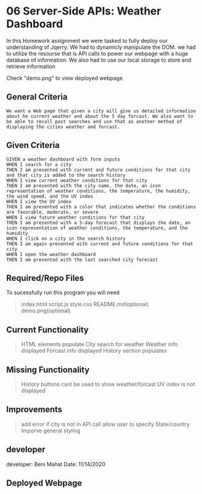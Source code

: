# 06 Server-Side APIs: Weather Dashboard

In this Homework assignment we were tasked to fully deploy our understanding of Jqerry. We had to dynamicly manipulate the DOM. we had to utilize the resourse that is API calls to power our webpage with a huge database of information. We also had to use our local storage to store and retrieve information

Check "demo.png" to view deployed webpage

## General Criteria
```
We want a Web page that given a city will give us detailed information about he current weather and about the 5 day forcast. We also want to be able to recall past searches and use that as another method of displaying the cities weather and forcast. 
```

## Given Criteria

```
GIVEN a weather dashboard with form inputs
WHEN I search for a city
THEN I am presented with current and future conditions for that city and that city is added to the search history
WHEN I view current weather conditions for that city
THEN I am presented with the city name, the date, an icon representation of weather conditions, the temperature, the humidity, the wind speed, and the UV index
WHEN I view the UV index
THEN I am presented with a color that indicates whether the conditions are favorable, moderate, or severe
WHEN I view future weather conditions for that city
THEN I am presented with a 5-day forecast that displays the date, an icon representation of weather conditions, the temperature, and the humidity
WHEN I click on a city in the search history
THEN I am again presented with current and future conditions for that city
WHEN I open the weather dashboard
THEN I am presented with the last searched city forecast
```
## Required/Repo Files
To sucessfully run this program you will need
> index.html
> script.js
> style.css
> README.md(optional)
> demo.png(optional)

## Current Functionality
> HTML elements populate
> City search for weather
> Weather info displayed
> Forcast info displayed
> History section populates

## Missing Functionality
>History buttons cant be used to show weather/forcast
>UV index is not displayed

## Improvements
>add error if city is not in API call
>allow user to specify State/country
>Imporve general styling

## developer

developer: Beni Mahat
Date: 11/14/2020

## Deployed Webpage


